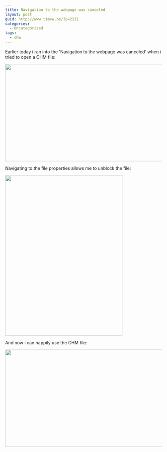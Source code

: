 ```yaml
---
title: Navigation to the webpage was canceled
layout: post
guid: http://www.timvw.be/?p=2111
categories:
  - Uncategorized
tags:
  - chm
---
```

Earlier today i ran into the 'Navigation to the webpage was canceled' when i tried to open a CHM file:

[<img src="http://www.timvw.be/wp-content/uploads/2011/03/chm_navigation_to_page_was_canceled.png" alt="" title="chm_navigation_to_page_was_canceled" width="698" height="312" class="alignnone size-full wp-image-2112" srcset="http://www.timvw.be/wp-content/uploads/2011/03/chm_navigation_to_page_was_canceled.png 698w, http://www.timvw.be/wp-content/uploads/2011/03/chm_navigation_to_page_was_canceled-300x134.png 300w" sizes="(max-width: 698px) 100vw, 698px" />](http://www.timvw.be/wp-content/uploads/2011/03/chm_navigation_to_page_was_canceled.png)

Navigating to the file properties allows me to unblock the file:

[<img src="http://www.timvw.be/wp-content/uploads/2011/03/chm_unblock.png" alt="" title="chm_unblock" width="377" height="515" class="alignnone size-full wp-image-2113" srcset="http://www.timvw.be/wp-content/uploads/2011/03/chm_unblock.png 377w, http://www.timvw.be/wp-content/uploads/2011/03/chm_unblock-219x300.png 219w" sizes="(max-width: 377px) 100vw, 377px" />](http://www.timvw.be/wp-content/uploads/2011/03/chm_unblock.png)

And now i can happily use the CHM file:

[<img src="http://www.timvw.be/wp-content/uploads/2011/03/chm_working.png" alt="" title="chm_working" width="698" height="312" class="alignnone size-full wp-image-2114" srcset="http://www.timvw.be/wp-content/uploads/2011/03/chm_working.png 698w, http://www.timvw.be/wp-content/uploads/2011/03/chm_working-300x134.png 300w" sizes="(max-width: 698px) 100vw, 698px" />](http://www.timvw.be/wp-content/uploads/2011/03/chm_working.png)